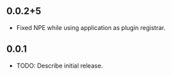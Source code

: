 ## 0.0.2+5

 - Fixed NPE while using application as plugin registrar. 

## 0.0.1

* TODO: Describe initial release.
